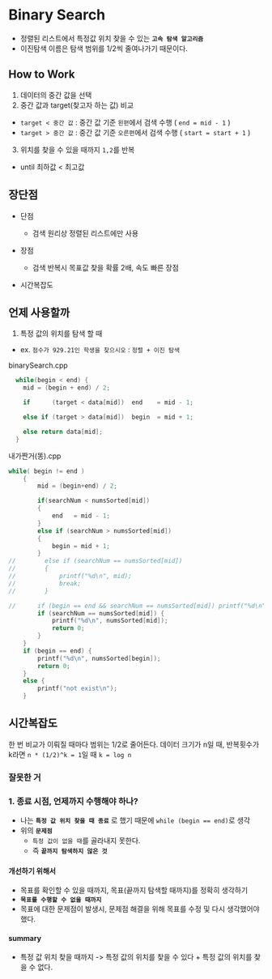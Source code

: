 # Binary Search

- 정렬된 리스트에서 특정값 위치 찾을 수 있는 **`고속 탐색 알고리즘`**
- 이진탐색 이름은 탐색 범위를 1/2씩 줄여나가기 때문이다.

## How to Work
1. 데이터의 중간 값을 선택
2. 중간 값과 target(찾고자 하는 값) 비교
  - `target < 중간 값` : 중간 값 기준 `왼편`에서 검색 수행 ( `end = mid - 1` )
  - `target > 중간 값` : 중간 값 기준 `오른편`에서 검색 수행 ( `start = start + 1` )
3. 위치를 찾을 수 있을 때까지 `1,2`를 반복
  - until 최하값 < 최고값

## 장단점
- 단점
  - 검색 원리상 정렬된 리스트에만 사용
- 장점
  - 검색 반복시 목표값 찾을 확률 2배, 속도 빠른 장점

- 시간복잡도

## 언제 사용할까
1. 특정 값의 위치를 탐색 할 때
  - ex. `점수가 929.21인 학생을 찾으시오` : `정렬 + 이진 탐색`

binarySearch.cpp
```C
  while(begin < end) {
    mid = (begin + end) / 2;

    if      (target < data[mid])  end    = mid - 1;

    else if (target > data[mid])  begin  = mid + 1;

    else return data[mid];
  }

```

내가짠거(똥).cpp
```C
while( begin != end )
    {
        mid = (begin+end) / 2;

        if(searchNum < numsSorted[mid])
        {
            end   = mid - 1;
        }
        else if (searchNum > numsSorted[mid])
        {
            begin = mid + 1;
        }
//        else if (searchNum == numsSorted[mid])
//        {
//            printf("%d\n", mid);
//            break;
//        }

//      if (begin == end && searchNum == numsSorted[mid]) printf("%d\n", mid);
        if (searchNum == numsSorted[mid]) {
            printf("%d\n", numsSorted[mid]);
            return 0;
        }
    }
    if (begin == end) {
        printf("%d\n", numsSorted[begin]);
        return 0;
    }
    else {
        printf("not exist\n");
    }
```
## 시간복잡도
한 번 비교가 이뤄질 때마다 범위는 1/2로 줄어든다. 데이터 크기가 n일 때, 반복횟수가 k라면 `n * (1/2)^k = 1`일 때 `k = log n`

### 잘못한 거

### 1. 종료 시점, 언제까지 수행해야 하나?
  - 나는 **`특정 값 위치 찾을 때 종료`** 로 했기 때문에 `while (begin == end)`로 생각
  - 위의 **`문제점`**
    - `특정 값이 없을 때`를 골라내지 못한다.
    - 즉 **`끝까지 탐색하지 않은 것`**

#### 개선하기 위해서
  - 목표를 확인할 수 있을 때까지, 목표(끝까지 탐색할 때까지)를 정확히 생각하기
  - **`목표를 수행할 수 없을 때까지`**
  - 목표에 대한 문제점이 발생시, 문제점 해결을 위해 목표를 수정 및 다시 생각했어야 했다.

#### summary
  - 특정 값 위치 찾을 때까지 -> 특정 값의 위치를 찾을 수 있다 + 특정 값의 위치를 찾을 수 없다.
